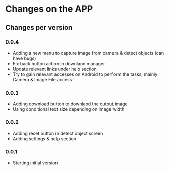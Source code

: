# Changes on the APP

## Changes per version

### 0.0.4
- Adding a new menu to capture image from camera & detect objects (can have bugs)
- Fix back button action in downlaod manager
- Update relevant links under help section
- Try to gain relevant accesses on Android to perform the tasks, mainly Camera & Image File access

### 0.0.3
- Adding download button to downlaod the output image
- Using conditional text size depending on image width

### 0.0.2
- Adding reset button in detect object screen
- Adding settings & help section

### 0.0.1
- Starting initial version

